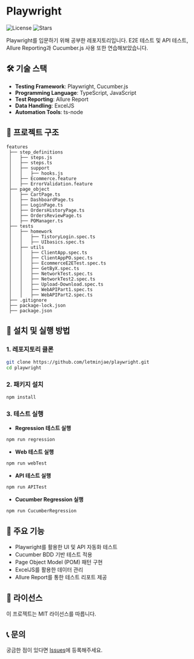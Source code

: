 # Playwright

![License](https://img.shields.io/github/license/letminjae/playwright)
![Stars](https://img.shields.io/github/stars/letminjae/playwright?style=social)

Playwright를 입문하기 위해 공부한 레포지토리입니다. E2E 테스트 및 API 테스트, Allure Reporting과 Cucumber.js 사용 또한 연습해보았습니다.

## 🛠 기술 스택

- **Testing Framework**: Playwright, Cucumber.js
- **Programming Language**: TypeScript, JavaScript
- **Test Reporting**: Allure Report
- **Data Handling**: ExcelJS
- **Automation Tools**: ts-node

## 📂 프로젝트 구조

```
features
 ├── step_definitions
 │   ├── steps.js
 │   ├── steps.ts
 │   ├── support
 │   │   ├── hooks.js
 │   ├── Ecommerce.feature
 │   ├── ErrorValidation.feature
 ├── page_object
 │   ├── CartPage.ts
 │   ├── DashboardPage.ts
 │   ├── LoginPage.ts
 │   ├── OrdersHistoryPage.ts
 │   ├── OrdersReviewPage.ts
 │   ├── POManager.ts
 ├── tests
 │   ├── homework
 │   │   ├── TistoryLogin.spec.ts
 │   │   ├── UIbasics.spec.ts
 │   ├── utils
 │   │   ├── ClientApp.spec.ts
 │   │   ├── ClientAppPO.spec.ts
 │   │   ├── EcommerceE2ETest.spec.ts
 │   │   ├── GetByX.spec.ts
 │   │   ├── NetworkTest.spec.ts
 │   │   ├── NetworkTest2.spec.ts
 │   │   ├── Upload-Download.spec.ts
 │   │   ├── WebAPIPart1.spec.ts
 │   │   ├── WebAPIPart2.spec.ts
 ├── .gitignore
 ├── package-lock.json
 ├── package.json
```

## 🚀 설치 및 실행 방법

### 1. 레포지토리 클론
```sh
git clone https://github.com/letminjae/playwright.git
cd playwright
```

### 2. 패키지 설치
```sh
npm install
```

### 3. 테스트 실행

- **Regression 테스트 실행**
```sh
npm run regression
```

- **Web 테스트 실행**
```sh
npm run webTest
```

- **API 테스트 실행**
```sh
npm run APITest
```

- **Cucumber Regression 실행**
```sh
npm run CucumberRegression
```

## 📌 주요 기능

- Playwright를 활용한 UI 및 API 자동화 테스트
- Cucumber BDD 기반 테스트 적용
- Page Object Model (POM) 패턴 구현
- ExcelJS를 활용한 데이터 관리
- Allure Report를 통한 테스트 리포트 제공

## 📜 라이선스

이 프로젝트는 MIT 라이선스를 따릅니다.

## 📞 문의

궁금한 점이 있다면 [Issues](https://github.com/letminjae/playwright/issues)에 등록해주세요.
